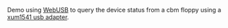 Demo using [WebUSB](https://wicg.github.io/webusb/) to query the
device status from a cbm floppy using a
[xum1541 usb adapter](http://www.root.org/~nate/c64/xum1541/).
